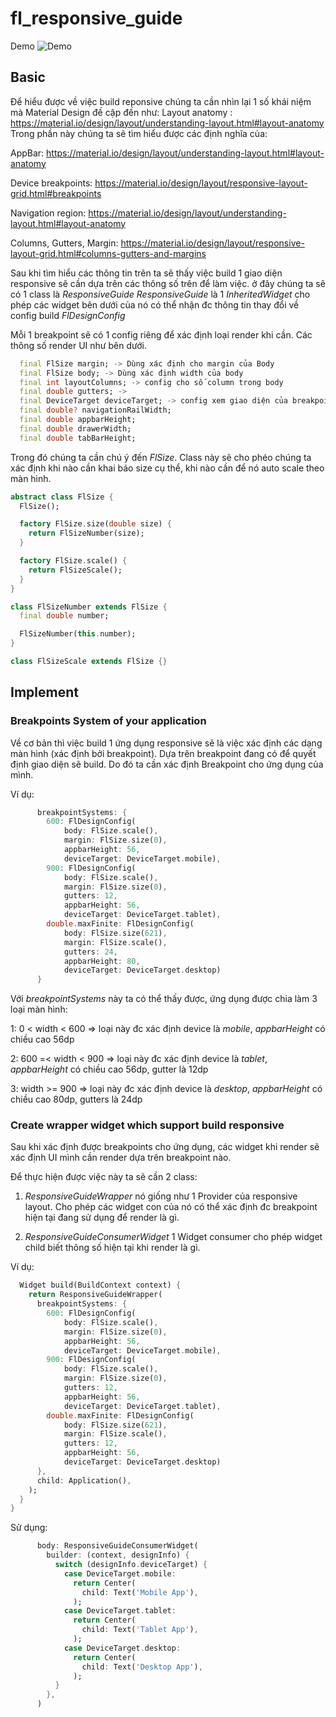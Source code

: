 # fl_responsive_guide

Demo
![Demo](demo/demo_1.gif)

## Basic

Để hiểu được về việc build reponsive chúng ta cần nhìn lại 1 số khái niệm mà Material Design đề cập đến như:
Layout anatomy : <https://material.io/design/layout/understanding-layout.html#layout-anatomy>
Trong phần này chúng ta sẽ tìm hiểu được các định nghĩa của:

AppBar: <https://material.io/design/layout/understanding-layout.html#layout-anatomy>

Device breakpoints: <https://material.io/design/layout/responsive-layout-grid.html#breakpoints>

Navigation region:  <https://material.io/design/layout/understanding-layout.html#layout-anatomy>

Columns, Gutters, Margin: <https://material.io/design/layout/responsive-layout-grid.html#columns-gutters-and-margins>

Sau khi tìm hiểu các thông tin trên ta sẽ thấy việc build 1 giao diện responsive sẽ cần dựa trên các thông số trên để làm việc. ở đây chúng ta
sẽ có 1 class là _ResponsiveGuide_
_ResponsiveGuide_ là 1 _InheritedWidget_ cho phép các widget bên dưới của nó có thể nhận đc thông tin thay đổi về config build _FlDesignConfig_

Mỗi 1 breakpoint sẽ có 1 config riêng để xác định loại render khi cần. Các thông số render UI như bên dưới.

```Dart
  final FlSize margin; -> Dùng xác định cho margin của Body
  final FlSize body; -> Dùng xác định width của body
  final int layoutColumns; -> config cho số column trong body
  final double gutters; -> 
  final DeviceTarget deviceTarget; -> config xem giao diện của breakpoint này sẽ render cho device nào.
  final double? navigationRailWidth;
  final double appbarHeight;
  final double drawerWidth;
  final double tabBarHeight;
```

Trong đó chúng ta cần chú ý đến _FlSize_. Class này sẽ cho phéo chúng ta xác định khi nào cần khai báo size cụ thể, khi nào cần để nó auto scale theo màn hình.

```Dart
abstract class FlSize {
  FlSize();

  factory FlSize.size(double size) {
    return FlSizeNumber(size);
  }

  factory FlSize.scale() {
    return FlSizeScale();
  }
}

class FlSizeNumber extends FlSize {
  final double number;

  FlSizeNumber(this.number);
}

class FlSizeScale extends FlSize {}
```

## Implement

### Breakpoints System of your application

Về cơ bản thì việc build 1 ứng dụng responsive sẽ là việc xác định các dạng màn hình (xác định bởi breakpoint). Dựa trên breakpoint đang có để quyết định giao diện sẽ build. Do đó ta cần xác định Breakpoint cho ứng dụng của mình.

Ví dụ:

```Dart
      breakpointSystems: {
        600: FlDesignConfig(
            body: FlSize.scale(),
            margin: FlSize.size(0),
            appbarHeight: 56,
            deviceTarget: DeviceTarget.mobile),
        900: FlDesignConfig(
            body: FlSize.scale(),
            margin: FlSize.size(0),
            gutters: 12,
            appbarHeight: 56,
            deviceTarget: DeviceTarget.tablet),
        double.maxFinite: FlDesignConfig(
            body: FlSize.size(621),
            margin: FlSize.scale(),
            gutters: 24,
            appbarHeight: 80,
            deviceTarget: DeviceTarget.desktop)
      }
```

Với _breakpointSystems_ này ta có thể thấy được, ứng dụng được chia làm 3 loại màn hình:

1: 0 < width < 600 => loại này đc xác định device là _mobile_, _appbarHeight_ có chiều cao 56dp

2: 600 =< width < 900 => loại này đc xác định device là _tablet_, _appbarHeight_ có chiều cao 56dp, gutter là 12dp

3: width >= 900  => loại này đc xác định device là _desktop_, _appbarHeight_ có chiều cao 80dp, gutters là 24dp

### Create wrapper widget which support build responsive

Sau khi xác định được breakpoints cho ứng dụng, các widget khi render sẽ xác định UI mình cần render dựa trên breakpoint nào.

Để thực hiện được việc này ta sẽ cần 2 class:

1. _ResponsiveGuideWrapper_ nó giống như 1 Provider của responsive layout. Cho phép các widget con của nó có thể xác định đc breakpoint hiện tại đang sử dụng để render là gì.

2. _ResponsiveGuideConsumerWidget_ 1 Widget consumer cho phép widget child biết thông số hiện tại khi render là gì.

Ví dụ:

```Dart
  Widget build(BuildContext context) {
    return ResponsiveGuideWrapper(
      breakpointSystems: {
        600: FlDesignConfig(
            body: FlSize.scale(),
            margin: FlSize.size(0),
            appbarHeight: 56,
            deviceTarget: DeviceTarget.mobile),
        900: FlDesignConfig(
            body: FlSize.scale(),
            margin: FlSize.size(0),
            gutters: 12,
            appbarHeight: 56,
            deviceTarget: DeviceTarget.tablet),
        double.maxFinite: FlDesignConfig(
            body: FlSize.size(621),
            margin: FlSize.scale(),
            gutters: 12,
            appbarHeight: 56,
            deviceTarget: DeviceTarget.desktop)
      },
      child: Application(),
    );
  }
}
```

Sử dụng:

```Dart
      body: ResponsiveGuideConsumerWidget(
        builder: (context, designInfo) {
          switch (designInfo.deviceTarget) {
            case DeviceTarget.mobile:
              return Center(
                child: Text('Mobile App'),
              );
            case DeviceTarget.tablet:
              return Center(
                child: Text('Tablet App'),
              );
            case DeviceTarget.desktop:
              return Center(
                child: Text('Desktop App'),
              );
          }
        },
      )
```
